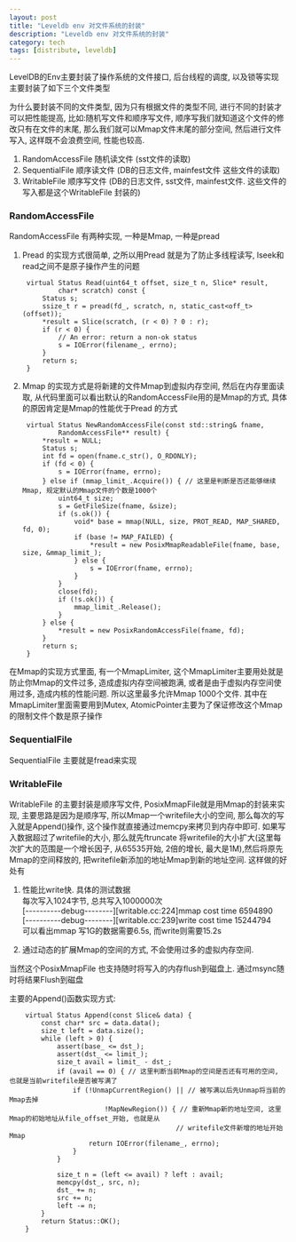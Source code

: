 ```yaml
---
layout: post
title: "Leveldb env 对文件系统的封装"
description: "Leveldb env 对文件系统的封装"
category: tech
tags: [distribute, leveldb]
---
```

LevelDB的Env主要封装了操作系统的文件接口, 后台线程的调度, 以及锁等实现
主要封装了如下三个文件类型  

为什么要封装不同的文件类型, 因为只有根据文件的类型不同, 进行不同的封装才可以把性能提高, 比如:随机写文件和顺序写文件, 顺序写我们就知道这个文件的修改只有在文件的末尾, 那么我们就可以Mmap文件末尾的部分空间, 然后进行文件写入, 这样既不会浪费空间, 性能也较高.

1. RandomAccessFile  随机读文件 (sst文件的读取) 
2. SequentialFile 顺序读文件 (DB的日志文件, mainfest文件 这些文件的读取)
3. WritableFile 顺序写文件 (DB的日志文件, sst文件, mainfest文件. 这些文件的写入都是这个WritableFile 封装的)

### RandomAccessFile
RandomAccessFile 有两种实现, 一种是Mmap, 一种是pread

1. Pread 的实现方式很简单, 之所以用Pread 就是为了防止多线程读写, lseek和read之间不是原子操作产生的问题

        virtual Status Read(uint64_t offset, size_t n, Slice* result,
                char* scratch) const {
            Status s;
            ssize_t r = pread(fd_, scratch, n, static_cast<off_t>(offset));
            *result = Slice(scratch, (r < 0) ? 0 : r);
            if (r < 0) {
                // An error: return a non-ok status
                s = IOError(filename_, errno);
            }
            return s;
        }


2. Mmap 的实现方式是将新建的文件Mmap到虚拟内存空间, 然后在内存里面读取, 从代码里面可以看出默认的RandomAccessFile用的是Mmap的方式, 具体的原因肯定是Mmap的性能优于Pread 的方式

        virtual Status NewRandomAccessFile(const std::string& fname,
                RandomAccessFile** result) {
            *result = NULL;
            Status s;
            int fd = open(fname.c_str(), O_RDONLY);
            if (fd < 0) {
                s = IOError(fname, errno);
            } else if (mmap_limit_.Acquire()) { // 这里是判断是否还能够继续Mmap, 规定默认的Mmap文件的个数是1000个
                uint64_t size;
                s = GetFileSize(fname, &size);
                if (s.ok()) {
                    void* base = mmap(NULL, size, PROT_READ, MAP_SHARED, fd, 0);
                    if (base != MAP_FAILED) {
                        *result = new PosixMmapReadableFile(fname, base, size, &mmap_limit_);
                    } else {
                        s = IOError(fname, errno);
                    }
                }
                close(fd);
                if (!s.ok()) {
                    mmap_limit_.Release();
                }
            } else {
                *result = new PosixRandomAccessFile(fname, fd);
            }
            return s;
        }
 
在Mmap的实现方式里面, 有一个MmapLimiter, 这个MmapLimiter主要用处就是防止你Mmap的文件过多, 造成虚拟内存空间被跑满, 或者是由于虚拟内存空间使用过多, 造成内核的性能问题. 所以这里最多允许Mmap 1000个文件. 其中在MmapLimiter里面需要用到Mutex, AtomicPointer主要为了保证修改这个Mmap的限制文件个数是原子操作

### SequentialFile
SequentialFile 主要就是fread来实现

### WritableFile
WritableFile 的主要封装是顺序写文件, PosixMmapFile就是用Mmap的封装来实现, 主要思路是因为是顺序写, 所以Mmap一个writefile大小的空间, 那么每次的写入就是Append()操作, 这个操作就直接通过memcpy来拷贝到内存中即可. 如果写入数据超过了writefile的大小, 那么就先ftruncate 将writefile的大小扩大(这里每次扩大的范围是一个增长因子, 从65535开始, 2倍的增长, 最大是1M),然后将原先Mmap的空间释放的, 把writefile新添加的地址Mmap到新的地址空间. 这样做的好处有

1. 性能比write快. 具体的测试数据  
每次写入1024字节, 总共写入1000000次  
[----------debug--------][writable.cc:224]mmap cost time 6594890  
[----------debug--------][writable.cc:239]write cost time 15244794  
可以看出mmap 写1G的数据需要6.5s, 而write则需要15.2s

2. 通过动态的扩展Mmap的空间的方式, 不会使用过多的虚拟内存空间.

当然这个PosixMmapFile 也支持随时将写入的内存flush到磁盘上. 通过msync随时将结果Flush到磁盘

主要的Append()函数实现方式:

        virtual Status Append(const Slice& data) {
            const char* src = data.data();
            size_t left = data.size();
            while (left > 0) {
                assert(base_ <= dst_);
                assert(dst_ <= limit_);
                size_t avail = limit_ - dst_;
                if (avail == 0) { // 这里判断当前Mmap的空间是否还有可用的空间, 也就是当前writefile是否被写满了
                    if (!UnmapCurrentRegion() || // 被写满以后先Unmap将当前的Mmap去掉
                            !MapNewRegion()) { // 重新Mmap新的地址空间, 这里Mmap的初始地址从file_offset_开始, 也就是从
                                              // writefile文件新增的地址开始Mmap
                        return IOError(filename_, errno);
                    }
                }

                size_t n = (left <= avail) ? left : avail;
                memcpy(dst_, src, n);
                dst_ += n;
                src += n;
                left -= n;
            }
            return Status::OK();
        }

